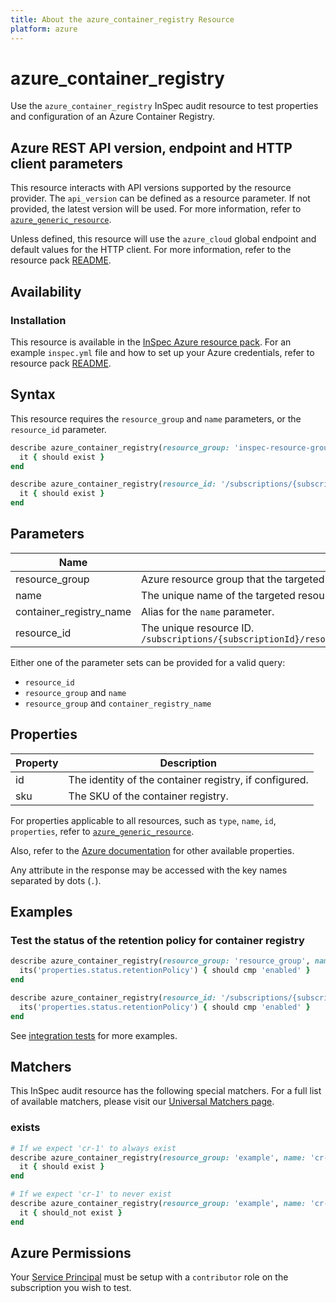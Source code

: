 ```yaml
---
title: About the azure_container_registry Resource
platform: azure
---
```


# azure_container_registry

Use the `azure_container_registry` InSpec audit resource to test properties and configuration of an Azure Container Registry.

## Azure REST API version, endpoint and HTTP client parameters

This resource interacts with API versions supported by the resource provider.
The `api_version` can be defined as a resource parameter.
If not provided, the latest version will be used.
For more information, refer to [`azure_generic_resource`](azure_generic_resource.md).

Unless defined, this resource will use the `azure_cloud` global endpoint and default values for the HTTP client.
For more information, refer to the resource pack [README](../../README.md).

## Availability

### Installation

This resource is available in the [InSpec Azure resource pack](https://github.com/inspec/inspec-azure).
For an example `inspec.yml` file and how to set up your Azure credentials, refer to resource pack [README](../../README.md#Service-Principal).

## Syntax

This resource requires the `resource_group` and `name` parameters, or the `resource_id` parameter.

```ruby
describe azure_container_registry(resource_group: 'inspec-resource-group-9', name: 'example_cr') do
  it { should exist }
end
```

```ruby
describe azure_container_registry(resource_id: '/subscriptions/{subscriptionId}/resourceGroups/{resourceGroup}/providers/Microsoft.ContainerRegistry/registries/{registryName}') do
  it { should exist }
end
```
## Parameters

| Name                           | Description                                                                       |
|--------------------------------|-----------------------------------------------------------------------------------|
| resource_group                 | Azure resource group that the targeted resource resides in. `MyResourceGroup`     |
| name                           | The unique name of the targeted resource. `registryName`                          |
| container_registry_name        | Alias for the `name` parameter.                                                   |
| resource_id                    | The unique resource ID. `/subscriptions/{subscriptionId}/resourceGroups/{resourceGroup}/providers/Microsoft.ContainerRegistry/registries/{registryName}` |

Either one of the parameter sets can be provided for a valid query:

- `resource_id`
- `resource_group` and `name`
- `resource_group` and `container_registry_name`

## Properties

| Property          | Description |
|-------------------|-------------|
| id                | The identity of the container registry, if configured. |
| sku               | The SKU of the container registry. |

For properties applicable to all resources, such as `type`, `name`, `id`, `properties`, refer to [`azure_generic_resource`](azure_generic_resource.md#properties).

Also, refer to the [Azure documentation](https://docs.microsoft.com/en-us/rest/api/containerregistry/registries/get#registry) for other available properties.

Any attribute in the response may be accessed with the key names separated by dots (`.`).

## Examples

### Test the status of the retention policy for container registry

```ruby
describe azure_container_registry(resource_group: 'resource_group', name: 'container_registry_name') do
  its('properties.status.retentionPolicy') { should cmp 'enabled' }
end
```

```ruby
describe azure_container_registry(resource_id: '/subscriptions/{subscriptionId}/resourceGroups/{resourceGroup}/providers/Microsoft.ContainerRegistry/registries/{registryName}') do
  its('properties.status.retentionPolicy') { should cmp 'enabled' }
end
```

See [integration tests](../../test/integration/verify/controls/azure_container_registry.rb) for more examples.

## Matchers

This InSpec audit resource has the following special matchers. For a full list of available matchers, please visit our [Universal Matchers page](https://docs.chef.io/inspec/matchers/).

### exists

```ruby
# If we expect 'cr-1' to always exist
describe azure_container_registry(resource_group: 'example', name: 'cr-1') do
  it { should exist }
end

# If we expect 'cr-1' to never exist
describe azure_container_registry(resource_group: 'example', name: 'cr-1') do
  it { should_not exist }
end
```
## Azure Permissions

Your [Service Principal](https://docs.microsoft.com/en-us/azure/azure-resource-manager/resource-group-create-service-principal-portal) must be setup with a `contributor` role on the subscription you wish to test.

